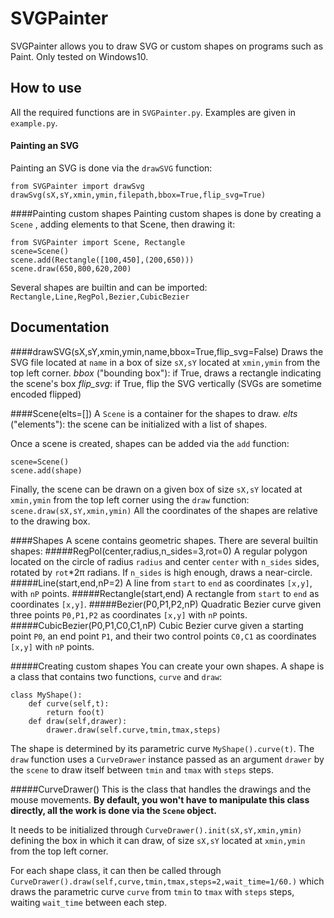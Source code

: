SVGPainter
===================
SVGPainter allows you to draw SVG or custom shapes on programs such as Paint.
Only tested on Windows10.

How to use
-------------
All the required functions are in `SVGPainter.py`. Examples are given in `example.py`.
#### Painting an SVG
Painting an SVG is done via the `drawSVG` function:

    from SVGPainter import drawSvg
    drawSvg(sX,sY,xmin,ymin,filepath,bbox=True,flip_svg=True)
####Painting custom shapes
Painting custom shapes is done by creating a `Scene` , adding elements to that Scene, then drawing it:

    from SVGPainter import Scene, Rectangle
    scene=Scene()
    scene.add(Rectangle([100,450],(200,650)))
    scene.draw(650,800,620,200)

Several shapes are builtin and can be imported: `Rectangle,Line,RegPol,Bezier,CubicBezier`

Documentation
-------------
####drawSVG(sX,sY,xmin,ymin,name,bbox=True,flip_svg=False)
Draws the SVG file located at `name` in a box of size `sX,sY` located at `xmin,ymin` from the top left corner.
*bbox* ("bounding box"): if True, draws a rectangle indicating the scene's box
*flip_svg*: if True, flip the SVG vertically (SVGs are sometime encoded flipped)

####Scene(elts=[])
A `Scene` is a container for the shapes to draw.
*elts* ("elements"): the scene can be initialized with a list of shapes.

Once a scene is created, shapes can be added via the `add` function:

    scene=Scene()
    scene.add(shape)
  
Finally, the scene can be drawn on a given box of size `sX,sY` located at `xmin,ymin` from the top left corner using the `draw` function:
 `scene.draw(sX,sY,xmin,ymin)`
 All the coordinates of the shapes are relative to the drawing box.

####Shapes
A scene contains geometric shapes. There are several builtin shapes:
#####RegPol(center,radius,n_sides=3,rot=0)
A regular polygon located on the circle of radius `radius` and center `center` with `n_sides` sides, rotated by `rot`*2π radians. If `n_sides` is high enough, draws a near-circle.
#####Line(start,end,nP=2)
A line from `start` to `end` as coordinates `[x,y]`, with `nP` points.
#####Rectangle(start,end)
A rectangle from `start` to `end` as coordinates `[x,y]`.
#####Bezier(P0,P1,P2,nP)
Quadratic Bezier curve given three points `P0,P1,P2` as coordinates `[x,y]` with `nP` points.
#####CubicBezier(P0,P1,C0,C1,nP)
Cubic Bezier curve given a starting point `P0`, an end point `P1`, and their two control points `C0,C1` as coordinates `[x,y]` with `nP` points.

#####Creating custom shapes
You can create your own shapes. A shape is a class that contains two functions, `curve` and `draw`:

    class MyShape():
    	def curve(self,t):
    		return foo(t)
    	def draw(self,drawer):
    		drawer.draw(self.curve,tmin,tmax,steps)
 The shape is determined by its parametric curve `MyShape().curve(t)`. 
 The `draw` function uses a `CurveDrawer` instance passed as an argument `drawer` by the `scene` to draw itself between `tmin` and `tmax` with `steps` steps.

#####CurveDrawer()
This is the class that handles the drawings and the mouse movements. **By default, you won't have to manipulate this class directly, all the work is done via the `Scene` object.**

It needs to be initialized through `CurveDrawer().init(sX,sY,xmin,ymin)` defining the box in which it can draw, of size `sX,sY` located at `xmin,ymin` from the top left corner.

For each shape class, it can then be called through `CurveDrawer().draw(self,curve,tmin,tmax,steps=2,wait_time=1/60.)` which draws the parametric curve `curve` from `tmin` to `tmax` with `steps` steps, waiting `wait_time` between each step.